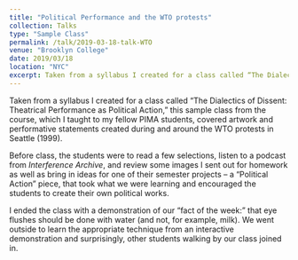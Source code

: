 ```yaml
---
title: "Political Performance and the WTO protests"
collection: Talks
type: "Sample Class"
permalink: /talk/2019-03-18-talk-WTO
venue: "Brooklyn College"
date: 2019/03/18
location: "NYC"
excerpt: Taken from a syllabus I created for a class called “The Dialectics of Dissent -- Theatrical Performance as Political Action,” this sample class from the course, which I taught to my fellow PIMA students, covered artwork and performative statements created during and around the WTO protests in Seattle (1999).
---
```


Taken from a syllabus I created for a class called “The Dialectics of Dissent: Theatrical Performance as Political Action,” this sample class from the course, which I taught to my fellow PIMA students, covered artwork and performative statements created during and around the WTO protests in Seattle (1999).

Before class, the students were to read a few selections, listen to a podcast from _Interference Archive_, and review some images I sent out for homework as well as bring in ideas for one of their semester projects – a “Political Action” piece, that took what we were learning and encouraged the students to create their own political works. 

I ended the class with a demonstration of our “fact of the week:” that eye flushes should be done with water (and not, for example, milk). We went outside to learn the appropriate technique from an interactive demonstration and surprisingly, other students walking by our class joined in.